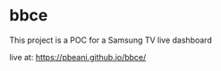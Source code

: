 # bbce

 This project is a POC for a Samsung TV live dashboard

 live at: https://pbeani.github.io/bbce/
